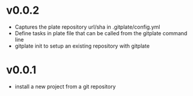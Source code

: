 v0.0.2
======
* Captures the plate repository url/sha in .gitplate/config.yml
* Define tasks in plate file that can be called from the gitplate command line
* gitplate init to setup an existing repository with gitplate

v0.0.1
======
* install a new project from a git repository